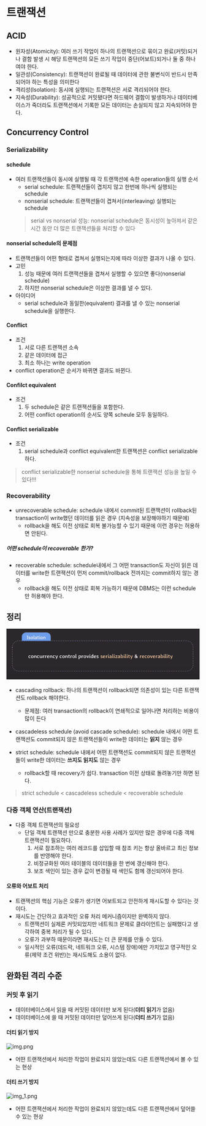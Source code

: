 # 트랜잭션

## ACID
- 원자성(Atomicity): 여러 쓰기 작업이 하나의 트랜잭션으로 묶이고 완료(커밋)되거나 결함 발생 시 해당 트랜잭션의 모든 쓰기 작업이 중단(어보트)되거나 둘 중 하나여야 한다.
- 일관성(Consistency): 트랜잭션이 완료될 때 데이터에 관한 불변식이 반드시 만족되어야 하는 특성을 의미한다
- 격리성(Isolation): 동시에 실행되는 트랜잭션은 서로 격리되어야 한다.
- 지속성(Durability): 성공적으로 커밋됐다면 하드웨어 결함이 발생하거나 데이터베이스가 죽더라도 트랜잭션에서 기록한 모든 데이터는 손실되지 않고 지속되어야 한다.

## Concurrency Control

### Serializability

#### schedule
- 여러 트랜잭션들이 동시에 실행될 때 각 트랜잭션에 속한 operation들의 실행 순서
  - serial schedule: 트랜잭션들이 겹치지 않고 한번에 하나씩 실행되는 schedule
  - nonserial schedule: 트랜잭션들이 겹쳐서(interleaving) 실행되는 schedule
  > serial vs nonserial 성능: nonserial schedule은 동시성이 높아져서 같은 시간 동안 더 많은 트랜잭션들을 처리할 수 있다

#### nonserial schedule의 문제점
- 트랜잭션들이 어떤 형태로 겹쳐서 실행되는지에 따라 이상한 결과가 나올 수 있다.
- 고민
  1. 성능 때문에 여러 트랜잭션들을 겹쳐서 실행할 수 있으면 좋다(nonserial schedule)
  2. 하지만 nonserial schedule은 이상한 결과를 낼 수 있다.
- 아이디어
  - serial schedule과 동일한(equivalent) 결과를 낼 수 있는 nonserial schedule을 실행한다.
  
#### Conflict
- 조건
  1. 서로 다른 트랜잭션 소속
  2. 같은 데이터에 접근
  3. 최소 하나는 write operation
- conflict operation은 순서가 바뀌면 결과도 바뀐다.

#### Confilct equivalent
- 조건
  1. 두 schedule은 같은 트랜잭션들을 포함한다.
  2. 어떤 conflict operation의 순서도 양쪽 scheule 모두 동일하다.

#### Conflict serializable
- 조건
  1. serial schedule과 conflict equivalent한 트랜잭션은 conflict serializable하다. 
> conflict serializable한 nonserial schedule을 통해 트랜잭션 성능을 높일 수 있다!!!

### Recoverability

- unrecoverable schedule: schedule 내에서 commit된 트랜잭션이 rollback된 transaction이 write했던 데이터를 읽은 경우 (지속성을 보장해야하기 때문에)
  - rollback을 해도 이전 상태로 회복 불가능할 수 있기 때문에 이런 경우는 허용하면 안된다.

##### 어떤 schedule이 recoverable 한가?
- recoverable schedule: schedule내에서 그 어떤 transaction도 자신이 읽은 데이터를 write한 트랜잭션이 먼저 commit/rollback 전까지는 commit하지 않는 경우
  - rollback을 해도 이전 상태로 회복 가능하기 때문에 DBMS는 이런 schedule만 허용해야 한다.


## 정리

![img_2.png](img_2.png)

- cascading rollback: 하나의 트랜잭션이 rollback되면 의존성이 있는 다른 트랜잭션도 rollback 해야한다.
  - 문제점: 여러 transaction의 rollback이 연쇄적으로 일어나면 처리하는 비용이 많이 든다
- cascadeless schedule (avoid cascade schedule): schedule 내에서 어떤 트랜잭션도 commit되지 않은 트랜잭션들이 write한 데이터는 **읽지** 않는 경우

- strict schedule: schedule 내에서 어떤 트랜잭션도 commit되지 않은 트랜잭션들이 write한 데이터는 **쓰지도 읽지도** 않는 경우
  - rollback할 때 recovery가 쉽다. transaction 이전 상태로 돌려놓기만 하면 된다.
  
> strict schedule < cascadeless schedule < recoverable schedule



































### 다중 객체 연산(트랜잭션)
- 다중 객체 트랜잭션의 필요성
  - 단일 객체 트랜잭션 만으로 충분한 사용 사례가 있지만 많은 경우에 다중 객체 트랜잭션이 필요하다.
      1. 서로 참조하는 여러 레코드를 삽입할 때 참조 키는 항상 올바르고 최신 정보를 반영해야 한다.
      2. 비정규화된 여러 테이블의 데이터들을 한 번에 갱신해야 한다.
      3. 보조 색인이 있는 경우 값이 변경될 때 색인도 함께 갱신되어야 한다.

#### 오류와 어보트 처리
- 트랜잭션의 핵심 기능은 오류가 생기면 어보트되고 안전하게 재시도할 수 있다는 것이다.
- 재시도는 간단하고 효과적인 오류 처리 메커니즘이지만 완벽하지 않다.
    - 트랜잭션이 실제론 커밋되었지만 네트워크 문제로 클라이언트는 실패했다고 생각하여 중복 처리가 될 수 있다.
    - 오류가 과부하 때문이라면 재시도는 더 큰 문제를 만들 수 있다.
    - 일시적인 오류(데드락, 네트워크 오류, 시스템 장애)에만 가치있고 영구적인 오류(제약 조건 위반)는 재시도해도 소용이 없다.

## 완화된 격리 수준

### 커밋 후 읽기
- 데이터베이스에서 읽을 때 커밋된 데이터만 보게 된다(**더티 읽기**가 없음)
- 데이터베이스에 쓸 때 커밋된 데이터만 덮어쓰게 된다(**더티 쓰기**가 없음)

#### 더티 읽기 방지
![img.png](img.png)
- 어떤 트랜잭션에서 처리한 작업이 완료되지 않았는데도 다른 트랜잭션에서 볼 수 있는 현상

#### 더티 쓰기 방지
![img_1.png](img_1.png)
- 어떤 트랜잭션에서 처리한 작업이 완료되지 않았는데도 다른 트랜잭션에서 덮어쓸 수 있는 현상


